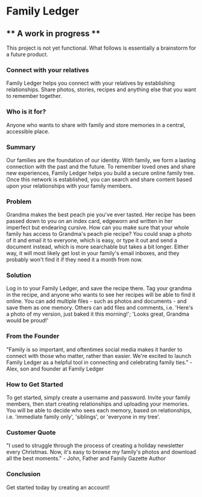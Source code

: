# Family Ledger #

<!-- 
> This material was originally posted [here](http://www.quora.com/What-is-Amazons-approach-to-product-development-and-product-management). It is reproduced here for posterities sake.

There is an approach called "working backwards" that is widely used at Amazon. They work backwards from the customer, rather than starting with an idea for a product and trying to bolt customers onto it. While working backwards can be applied to any specific product decision, using this approach is especially important when developing new products or features.

For new initiatives a product manager typically starts by writing an internal press release announcing the finished product. The target audience for the press release is the new/updated product's customers, which can be retail customers or internal users of a tool or technology. Internal press releases are centered around the customer problem, how current solutions (internal or external) fail, and how the new product will blow away existing solutions.

If the benefits listed don't sound very interesting or exciting to customers, then perhaps they're not (and shouldn't be built). Instead, the product manager should keep iterating on the press release until they've come up with benefits that actually sound like benefits. Iterating on a press release is a lot less expensive than iterating on the product itself (and quicker!).

If the press release is more than a page and a half, it is probably too long. Keep it simple. 3-4 sentences for most paragraphs. Cut out the fat. Don't make it into a spec. You can accompany the press release with a FAQ that answers all of the other business or execution questions so the press release can stay focused on what the customer gets. My rule of thumb is that if the press release is hard to write, then the product is probably going to suck. Keep working at it until the outline for each paragraph flows. 

Oh, and I also like to write press-releases in what I call "Oprah-speak" for mainstream consumer products. Imagine you're sitting on Oprah's couch and have just explained the product to her, and then you listen as she explains it to her audience. That's "Oprah-speak", not "Geek-speak".

Once the project moves into development, the press release can be used as a touchstone; a guiding light. The product team can ask themselves, "Are we building what is in the press release?" If they find they're spending time building things that aren't in the press release (overbuilding), they need to ask themselves why. This keeps product development focused on achieving the customer benefits and not building extraneous stuff that takes longer to build, takes resources to maintain, and doesn't provide real customer benefit (at least not enough to warrant inclusion in the press release).
 -->

## ** A work in progress ** ##
This project is not yet functional. What follows is essentially a brainstorm for a future product. 
 
### Connect with your relatives ###
Family Ledger helps you connect with your relatives by establishing relationships. Share photos, stories, recipes and anything else that you want to remember together.

### Who is it for? ###
Anyone who wants to share with family and store memories in a central, accessible place.

### Summary ###
Our families are the foundation of our identity. With family, we form a lasting connection with the past and the future. To remember loved ones and share new experiences, Family Ledger helps you build a secure online family tree. Once this network is established, you can search and share content based upon your relationships with your family members.

### Problem ###
Grandma makes the best peach pie you've ever tasted. Her recipe has been passed down to you on an index card, edgeworn and written in her imperfect but endearing cursive. How can you make sure that your whole family has access to Grandma's peach pie recipe? You could snap a photo of it and email it to everyone, which is easy, or type it out and send a document instead, which is more searchable but takes a bit longer. Either way, it will most likely get lost in your family's email inboxes, and they probably won't find it if they need it a month from now. 

### Solution ###
Log in to your Family Ledger, and save the recipe there. Tag your grandma in the recipe, and anyone who wants to see her recipes will be able to find it online. You can add multiple files - such as photos and documents - and save them as one memory. Others can add files and comments, i.e. 'Here's a photo of my version, just baked it this morning!'; 'Looks great, Grandma would be proud!' 

### From the Founder ###
"Family is so important, and oftentimes social media makes it harder to connect with those who matter, rather than easier. We're excited to launch Family Ledger as a helpful tool in connecting and celebrating family ties." - Alex, son and founder at Family Ledger

### How to Get Started ###
To get started, simply create a username and password. Invite your family members, then start creating relationships and uploading your memories. You will be able to decide who sees each memory, based on relationships, i.e. 'immediate family only', 'siblings', or 'everyone in my tree'.

### Customer Quote ###
"I used to struggle through the process of creating a holiday newsletter every Christmas. Now, it's easy to browse my family's photos and download all the best moments." - John, Father and Family Gazette Author
  
### Conclusion ###
Get started today by creating an account!
